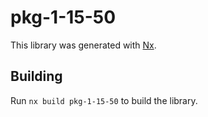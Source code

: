 # pkg-1-15-50

This library was generated with [Nx](https://nx.dev).

## Building

Run `nx build pkg-1-15-50` to build the library.
